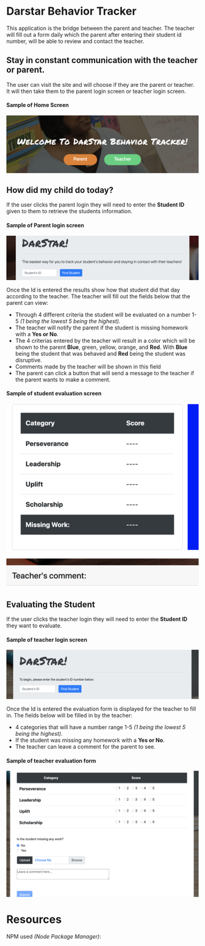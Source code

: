 # Darstar Behavior Tracker

This application is the bridge between the parent and teacher.  The teacher will fill out a form daily which the parent after entering their student id number, will be able to review and contact the teacher.

## Stay in constant communication with the teacher or parent.

The user can visit the site and will choose if they are the parent or teacher.  It will then take them to the parent login screen or teacher login screen.

#### Sample of Home Screen

![Screenshot of the homepage](public/images/darstarindex.png)

## How did my child do today?

If the user clicks the parent login they will need to enter the **Student ID** given to them to retrieve the students information.

#### Sample of Parent login screen

![Screenshot of Parent login screen](public/images/parentid.png)

Once the Id is entered the results show how that student did that day according to the teacher.  The teacher will fill out the fields below that the parent can view:

* Through 4 different criteria the student will be evaluated on a number 1-5 _(1 being the lowest 5 being the highest)._
* The teacher will notify the parent if the student is missing homework with a **Yes or No**.
* The 4 criterias entered by the teacher will result in a color which will be shown to the parent **Blue**, green, yellow, orange, and **Red**.  With **Blue** being the student that was behaved and **Red** being the student was disruptive.
* Comments made by the teacher will be shown in this field
* The parent can click a button that will send a message to the teacher if the parent wants to make a comment.

#### Sample of student evaluation screen

![Screenshot of student evaluation screen](public/images/parentresult.png)

## Evaluating the Student

If the user clicks the teacher login they will need to enter the **Student ID** they want to evaluate.

#### Sample of teacher login screen

![Screenshot of Teacher login screen](public/images/teacherid.png)

Once the Id is entered the evaluation form is displayed for the teacher to fill in.  The fields below will be filled in by the teacher:

* 4 categories that will have a number range 1-5 _(1 being the lowest 5 being the highest)._
* If the student was missing any homework with a **Yes or No**.
* The teacher can leave a comment for the parent to see.

#### Sample of teacher evaluation form

![Screenshot of teacher evaluation form](public/images/teacherresult.png)

# Resources

NPM used _(Node Package Manager)_: 
